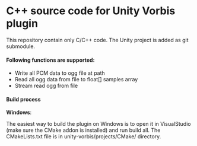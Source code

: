 # C++ source code for Unity Vorbis plugin

This repository contain only C/C++ code. The Unity project is added as git submodule.

#### Following functions are supported:
- Write all PCM data to ogg file at path
- Read all ogg data from file to float[] samples array
- Stream read ogg from file

#### Build process

**Windows**: 

The easiest way to build the plugin on Windows is to open it in VisualStudio (make sure the CMake addon is installed) and run build all.
The CMakeLists.txt file is in unity-vorbis/projects/CMake/ directory.